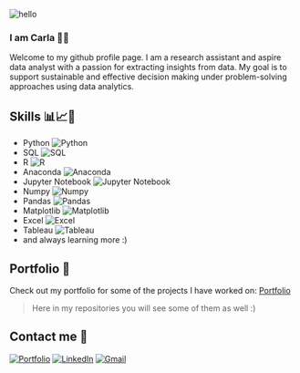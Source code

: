 ![hello](https://media.giphy.com/media/t8s4dpt4sa6uxYf1EG/giphy.gif)
### I am Carla 👋✨

Welcome to my github profile page. I am a research assistant and aspire data analyst with a passion for extracting insights from data. My goal is to support sustainable and effective decision making under problem-solving approaches using data analytics. 

## Skills 📊📈🧠
- Python ![Python](https://img.shields.io/badge/-Python-3776AB?style=flat-square&logo=python&logoColor=white)
- SQL ![SQL](https://img.shields.io/badge/-SQL-4479A1?style=flat-square&logo=postgresql&logoColor=white)
- R ![R](https://img.shields.io/badge/-R-276DC3?style=flat-square&logo=r&logoColor=white)
- Anaconda ![Anaconda](https://img.shields.io/badge/-Anaconda-44A833?style=flat-square&logo=anaconda&logoColor=white)
- Jupyter Notebook ![Jupyter Notebook](https://img.shields.io/badge/-Jupyter%20Notebook-F37626?style=flat-square&logo=jupyter&logoColor=white)
- Numpy ![Numpy](https://img.shields.io/badge/-NumPy-013243?style=flat-square&logo=numpy&logoColor=white)
- Pandas ![Pandas](https://img.shields.io/badge/-Pandas-150458?style=flat-square&logo=pandas&logoColor=white)
- Matplotlib ![Matplotlib](https://img.shields.io/badge/-Matplotlib-11557C?style=flat-square&logo=matplotlib&logoColor=white)
- Excel ![Excel](https://img.shields.io/badge/-Excel-217346?style=flat-square&logo=microsoft-excel&logoColor=white)
- Tableau ![Tableau](https://img.shields.io/badge/-Tableau-E97627?style=flat-square&logo=tableau&logoColor=white)
- and always learning more :)



## Portfolio 💼
Check out my portfolio for some of the projects I have worked on:
[Portfolio](https://carlaml01.github.io/)
> Here in my repositories you will see some of them as well :)

## Contact me 📧

[![Portfolio](https://img.shields.io/badge/Portfolio-View-blue?style=flat-square)](https://carlaml01.github.io/)
[![LinkedIn](https://img.shields.io/badge/LinkedIn-Connect-blue?style=flat-square&logo=linkedin&logoColor=white)](https://www.linkedin.com/in/carlamotaleal/)
[![Gmail](https://img.shields.io/badge/Gmail-Send%20Email-red?style=flat-square&logo=gmail&logoColor=white)](mailto:lmota.carla@gmail.com)

<!--
**CarlaML01/CarlaML01** is a ✨ _special_ ✨ repository because its `README.md` (this file) appears on your GitHub profile.

Here are some ideas to get you started:

- 🔭 I’m currently working on ...
- 🌱 I’m currently learning ...
- 👯 I’m looking to collaborate on ...
- 🤔 I’m looking for help with ...
- 💬 Ask me about ...
- 📫 How to reach me: LMOTA.CARLA@GMAIL.COM
- 😄 Pronouns: ...
- ⚡ Fun fact: ...
-->
